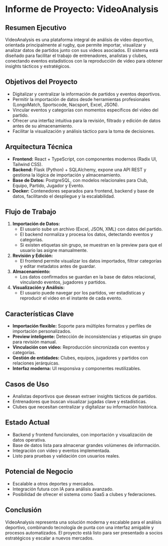 # Informe de Proyecto: VideoAnalysis

## Resumen Ejecutivo
VideoAnalysis es una plataforma integral de análisis de video deportivo, orientada principalmente al rugby, que permite importar, visualizar y analizar datos de partidos junto con sus videos asociados. El sistema está diseñado para facilitar el trabajo de entrenadores, analistas y clubes, conectando eventos estadísticos con la reproducción de video para obtener insights tácticos y estratégicos.

## Objetivos del Proyecto
- Digitalizar y centralizar la información de partidos y eventos deportivos.
- Permitir la importación de datos desde herramientas profesionales (LongoMatch, Sportscode, Nacsport, Excel, JSON).
- Vincular eventos y categorías con momentos específicos del video del partido.
- Ofrecer una interfaz intuitiva para la revisión, filtrado y edición de datos antes de su almacenamiento.
- Facilitar la visualización y análisis táctico para la toma de decisiones.

## Arquitectura Técnica
- **Frontend:** React + TypeScript, con componentes modernos (Radix UI, Tailwind CSS).
- **Backend:** Flask (Python) + SQLAlchemy, expone una API REST y gestiona la lógica de importación y almacenamiento.
- **Base de Datos:** PostgreSQL, con modelos relacionales para Club, Equipo, Partido, Jugador y Evento.
- **Docker:** Contenedores separados para frontend, backend y base de datos, facilitando el despliegue y la escalabilidad.

## Flujo de Trabajo
1. **Importación de Datos:**
   - El usuario sube un archivo (Excel, JSON, XML) con datos del partido.
   - El backend normaliza y procesa los datos, detectando eventos y categorías.
   - Si existen etiquetas sin grupo, se muestran en la preview para que el usuario las asigne manualmente.
2. **Revisión y Edición:**
   - El frontend permite visualizar los datos importados, filtrar categorías y editar metadatos antes de guardar.
3. **Almacenamiento:**
   - Los datos confirmados se guardan en la base de datos relacional, vinculando eventos, jugadores y partidos.
4. **Visualización y Análisis:**
   - El usuario puede navegar por los partidos, ver estadísticas y reproducir el video en el instante de cada evento.

## Características Clave
- **Importación flexible:** Soporte para múltiples formatos y perfiles de importación personalizados.
- **Preview inteligente:** Detección de inconsistencias y etiquetas sin grupo para revisión manual.
- **Vinculación con video:** Reproducción sincronizada con eventos y categorías.
- **Gestión de entidades:** Clubes, equipos, jugadores y partidos con relaciones jerárquicas.
- **Interfaz moderna:** UI responsiva y componentes reutilizables.

## Casos de Uso
- Analistas deportivos que desean extraer insights tácticos de partidos.
- Entrenadores que buscan visualizar jugadas clave y estadísticas.
- Clubes que necesitan centralizar y digitalizar su información histórica.

## Estado Actual
- Backend y frontend funcionales, con importación y visualización de datos operativa.
- Base de datos lista para almacenar grandes volúmenes de información.
- Integración con video y eventos implementada.
- Listo para pruebas y validación con usuarios reales.

## Potencial de Negocio
- Escalable a otros deportes y mercados.
- Integración futura con IA para análisis avanzado.
- Posibilidad de ofrecer el sistema como SaaS a clubes y federaciones.

## Conclusión
VideoAnalysis representa una solución moderna y escalable para el análisis deportivo, combinando tecnología de punta con una interfaz amigable y procesos automatizados. El proyecto está listo para ser presentado a socios estratégicos y escalar a nuevos mercados.

